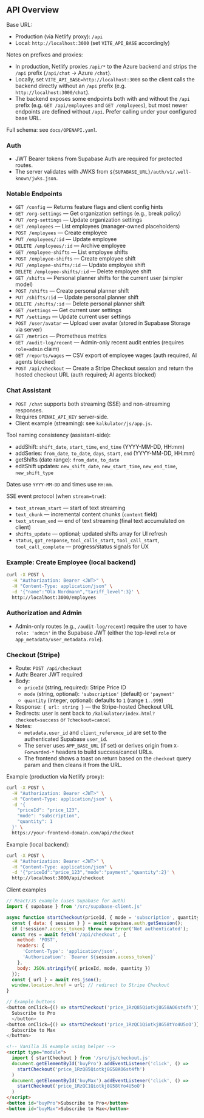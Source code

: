 ## API Overview

Base URL:
- Production (via Netlify proxy): `/api`
- Local: `http://localhost:3000` (set `VITE_API_BASE` accordingly)

Notes on prefixes and proxies:
- In production, Netlify proxies `/api/*` to the Azure backend and strips the `/api` prefix (`/api/chat` → Azure `/chat`).
- Locally, set `VITE_API_BASE=http://localhost:3000` so the client calls the backend directly without an `/api` prefix (e.g. `http://localhost:3000/chat`).
- The backend exposes some endpoints both with and without the `/api` prefix (e.g. `GET /api/employees` and `GET /employees`), but most newer endpoints are defined without `/api`. Prefer calling under your configured base URL.

Full schema: see `docs/OPENAPI.yaml`.

### Auth
- JWT Bearer tokens from Supabase Auth are required for protected routes.
- The server validates with JWKS from `${SUPABASE_URL}/auth/v1/.well-known/jwks.json`.

### Notable Endpoints

- `GET /config` — Returns feature flags and client config hints
- `GET /org-settings` — Get organization settings (e.g., break policy)
- `PUT /org-settings` — Update organization settings
- `GET /employees` — List employees (manager-owned placeholders)
- `POST /employees` — Create employee
- `PUT /employees/:id` — Update employee
- `DELETE /employees/:id` — Archive employee
- `GET /employee-shifts` — List employee shifts
- `POST /employee-shifts` — Create employee shift
- `PUT /employee-shifts/:id` — Update employee shift
- `DELETE /employee-shifts/:id` — Delete employee shift
- `GET /shifts` — Personal planner shifts for the current user (simpler model)
- `POST /shifts` — Create personal planner shift
- `PUT /shifts/:id` — Update personal planner shift
- `DELETE /shifts/:id` — Delete personal planner shift
- `GET /settings` — Get current user settings
- `PUT /settings` — Update current user settings
- `POST /user/avatar` — Upload user avatar (stored in Supabase Storage via server)
- `GET /metrics` — Prometheus metrics
- `GET /audit-log/recent` — Admin-only recent audit entries (requires `role=admin` claim)
- `GET /reports/wages` — CSV export of employee wages (auth required, AI agents blocked)
- `POST /api/checkout` — Create a Stripe Checkout session and return the hosted checkout URL (auth required; AI agents blocked)

### Chat Assistant
- `POST /chat` supports both streaming (SSE) and non-streaming responses.
- Requires `OPENAI_API_KEY` server-side.
- Client example (streaming): see `kalkulator/js/app.js`.

Tool naming consistency (assistant-side):
- addShift: `shift_date`, `start_time`, `end_time` (YYYY-MM-DD, HH:mm)
- addSeries: `from_date`, `to_date`, `days`, `start`, `end` (YYYY-MM-DD, HH:mm)
- getShifts (date range): `from_date`, `to_date`
- editShift updates: `new_shift_date`, `new_start_time`, `new_end_time`, `new_shift_type`

Dates use `YYYY-MM-DD` and times use `HH:mm`.

SSE event protocol (when `stream=true`):
- `text_stream_start` — start of text streaming
- `text_chunk` — incremental content chunks (`content` field)
- `text_stream_end` — end of text streaming (final text accumulated on client)
- `shifts_update` — optional; updated shifts array for UI refresh
- `status`, `gpt_response`, `tool_calls_start`, `tool_call_start`, `tool_call_complete` — progress/status signals for UX

### Example: Create Employee (local backend)

```bash
curl -X POST \
  -H "Authorization: Bearer <JWT>" \
  -H "Content-Type: application/json" \
  -d '{"name":"Ola Nordmann","tariff_level":3}' \
  http://localhost:3000/employees
```

### Authorization and Admin
- Admin-only routes (e.g., `/audit-log/recent`) require the user to have `role: 'admin'` in the Supabase JWT (either the top-level `role` or `app_metadata/user_metadata.role`).




### Checkout (Stripe)

- Route: `POST /api/checkout`
- Auth: Bearer JWT required
- Body:
  - `priceId` (string, required): Stripe Price ID
  - `mode` (string, optional): `'subscription'` (default) or `'payment'`
  - `quantity` (integer, optional): defaults to `1` (range `1..999`)
- Response: `{ url: string }` — the Stripe-hosted Checkout URL
- Redirects: user is sent back to `/kalkulator/index.html?checkout=success` or `?checkout=cancel`
- Notes:
  - `metadata.user_id` and `client_reference_id` are set to the authenticated Supabase `user_id`.
  - The server uses `APP_BASE_URL` (if set) or derives origin from `X-Forwarded-*` headers to build success/cancel URLs.
  - The frontend shows a toast on return based on the `checkout` query param and then cleans it from the URL.

Example (production via Netlify proxy):

```bash
curl -X POST \
  -H "Authorization: Bearer <JWT>" \
  -H "Content-Type: application/json" \
  -d '{
    "priceId": "price_123",
    "mode": "subscription",
    "quantity": 1
  }' \
  https://your-frontend-domain.com/api/checkout
```

Example (local backend):

```bash
curl -X POST \
  -H "Authorization: Bearer <JWT>" \
  -H "Content-Type: application/json" \
  -d '{"priceId":"price_123","mode":"payment","quantity":2}' \
  http://localhost:3000/api/checkout
```

Client examples

```js
// React/JS example (uses Supabase for auth)
import { supabase } from '/src/supabase-client.js'

async function startCheckout(priceId, { mode = 'subscription', quantity = 1 } = {}) {
  const { data: { session } } = await supabase.auth.getSession();
  if (!session?.access_token) throw new Error('Not authenticated');
  const res = await fetch('/api/checkout', {
    method: 'POST',
    headers: {
      'Content-Type': 'application/json',
      'Authorization': `Bearer ${session.access_token}`
    },
    body: JSON.stringify({ priceId, mode, quantity })
  });
  const { url } = await res.json();
  window.location.href = url; // redirect to Stripe Checkout
}

// Example buttons
<button onClick={() => startCheckout('price_1RzQ85Qiotkj8G58AO6st4fh')}>
  Subscribe to Pro
  </button>
<button onClick={() => startCheckout('price_1RzQC1Qiotkj8G58tYo4U5oO')}>
  Subscribe to Max
</button>
```

```html
<!-- Vanilla JS example using helper -->
<script type="module">
  import { startCheckout } from '/src/js/checkout.js'
  document.getElementById('buyPro').addEventListener('click', () =>
    startCheckout('price_1RzQ85Qiotkj8G58AO6st4fh')
  )
  document.getElementById('buyMax').addEventListener('click', () =>
    startCheckout('price_1RzQC1Qiotkj8G58tYo4U5oO')
  )
</script>
<button id="buyPro">Subscribe to Pro</button>
<button id="buyMax">Subscribe to Max</button>
```
